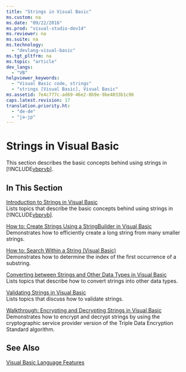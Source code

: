 ```yaml
---
title: "Strings in Visual Basic"
ms.custom: na
ms.date: "09/22/2016"
ms.prod: "visual-studio-dev14"
ms.reviewer: na
ms.suite: na
ms.technology: 
  - "devlang-visual-basic"
ms.tgt_pltfrm: na
ms.topic: "article"
dev_langs: 
  - "VB"
helpviewer_keywords: 
  - "Visual Basic code, strings"
  - "strings [Visual Basic], Visual Basic"
ms.assetid: 7e4c777c-ad69-46e2-8b9e-9be4033b1c96
caps.latest.revision: 17
translation.priority.ht: 
  - "de-de"
  - "ja-jp"
---
```

# Strings in Visual Basic
This section describes the basic concepts behind using strings in [!INCLUDE[vbprvb](../vs140/includes/vbprvb_md.md)].  
  
## In This Section  
 [Introduction to Strings in Visual Basic](../vs140/introduction-to-strings-in-visual-basic.md)  
 Lists topics that describe the basic concepts behind using strings in [!INCLUDE[vbprvb](../vs140/includes/vbprvb_md.md)].  
  
 [How to: Create Strings Using a StringBuilder in Visual Basic](../vs140/how-to--create-strings-using-a-stringbuilder-in-visual-basic.md)  
 Demonstrates how to efficiently create a long string from many smaller strings.  
  
 [How to: Search Within a String (Visual Basic)](../vs140/how-to--search-within-a-string--visual-basic-.md)  
 Demonstrates how to determine the index of the first occurrence of a substring.  
  
 [Converting between Strings and Other Data Types in Visual Basic](../vs140/converting-between-strings-and-other-data-types-in-visual-basic.md)  
 Lists topics that describe how to convert strings into other data types.  
  
 [Validating Strings in Visual Basic](../vs140/validating-strings-in-visual-basic.md)  
 Lists topics that discuss how to validate strings.  
  
 [Walkthrough: Encrypting and Decrypting Strings in Visual Basic](../vs140/walkthrough--encrypting-and-decrypting-strings-in-visual-basic.md)  
 Demonstrates how to encrypt and decrypt strings by using the cryptographic service provider version of the Triple Data Encryption Standard algorithm.  
  
## See Also  
 [Visual Basic Language Features](../vs140/visual-basic-language-features.md)